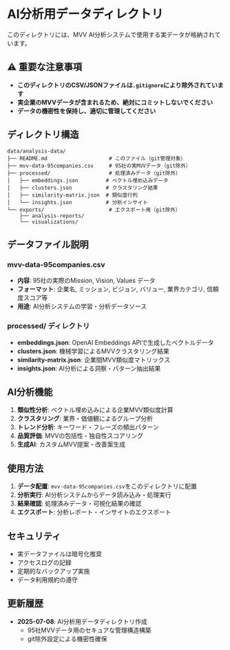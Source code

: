 # AI分析用データディレクトリ

このディレクトリには、MVV AI分析システムで使用する実データが格納されています。

## ⚠️ 重要な注意事項

- **このディレクトリのCSV/JSONファイルは`.gitignore`により除外されています**
- **実企業のMVVデータが含まれるため、絶対にコミットしないでください**
- **データの機密性を保持し、適切に管理してください**

## ディレクトリ構造

```
data/analysis-data/
├── README.md                    # このファイル（git管理対象）
├── mvv-data-95companies.csv     # 95社の実MVVデータ（git除外）
├── processed/                   # 処理済みデータ（git除外）
│   ├── embeddings.json         # ベクトル埋め込みデータ
│   ├── clusters.json           # クラスタリング結果
│   ├── similarity-matrix.json  # 類似度行列
│   └── insights.json           # 分析インサイト
└── exports/                     # エクスポート用（git除外）
    ├── analysis-reports/
    └── visualizations/
```

## データファイル説明

### mvv-data-95companies.csv
- **内容**: 95社の実際のMission, Vision, Values データ
- **フォーマット**: 企業名, ミッション, ビジョン, バリュー, 業界カテゴリ, 信頼度スコア等
- **用途**: AI分析システムの学習・分析データソース

### processed/ ディレクトリ
- **embeddings.json**: OpenAI Embeddings APIで生成したベクトルデータ
- **clusters.json**: 機械学習によるMVVクラスタリング結果
- **similarity-matrix.json**: 企業間MVV類似度マトリックス
- **insights.json**: AI分析による洞察・パターン抽出結果

## AI分析機能

1. **類似性分析**: ベクトル埋め込みによる企業MVV類似度計算
2. **クラスタリング**: 業界・価値観によるグループ分析
3. **トレンド分析**: キーワード・フレーズの頻出パターン
4. **品質評価**: MVVの包括性・独自性スコアリング
5. **生成AI**: カスタムMVV提案・改善案生成

## 使用方法

1. **データ配置**: `mvv-data-95companies.csv`をこのディレクトリに配置
2. **分析実行**: AI分析システムからデータ読み込み・処理実行
3. **結果確認**: 処理済みデータ・可視化結果の確認
4. **エクスポート**: 分析レポート・インサイトのエクスポート

## セキュリティ

- 実データファイルは暗号化推奨
- アクセスログの記録
- 定期的なバックアップ実施
- データ利用規約の遵守

## 更新履歴

- **2025-07-08**: AI分析用データディレクトリ作成
  - 95社MVVデータ用のセキュアな管理構造構築
  - git除外設定による機密性確保